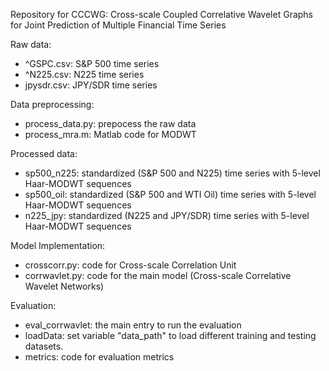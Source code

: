 Repository for CCCWG: Cross-scale Coupled Correlative Wavelet Graphs for Joint Prediction of Multiple Financial Time Series

Raw data:
- ^GSPC.csv: S&P 500 time series
- ^N225.csv: N225 time series
- jpysdr.csv: JPY/SDR time series

Data preprocessing:
- process_data.py: prepocess the raw data
- process_mra.m: Matlab code for MODWT

Processed data:
- sp500_n225: standardized (S&P 500 and N225) time series with 5-level Haar-MODWT sequences
- sp500_oil: standardized (S&P 500 and WTI Oil) time series with 5-level Haar-MODWT sequences
- n225_jpy: standardized (N225 and JPY/SDR) time series with 5-level Haar-MODWT sequences

Model Implementation:
- crosscorr.py: code for Cross-scale Correlation Unit
- corrwavlet.py: code for the main model (Cross-scale Correlative Wavelet Networks)

Evaluation:
- eval_corrwavlet: the main entry to run the evaluation
- loadData: set variable "data_path" to load different training and testing datasets.
- metrics: code for evaluation metrics
